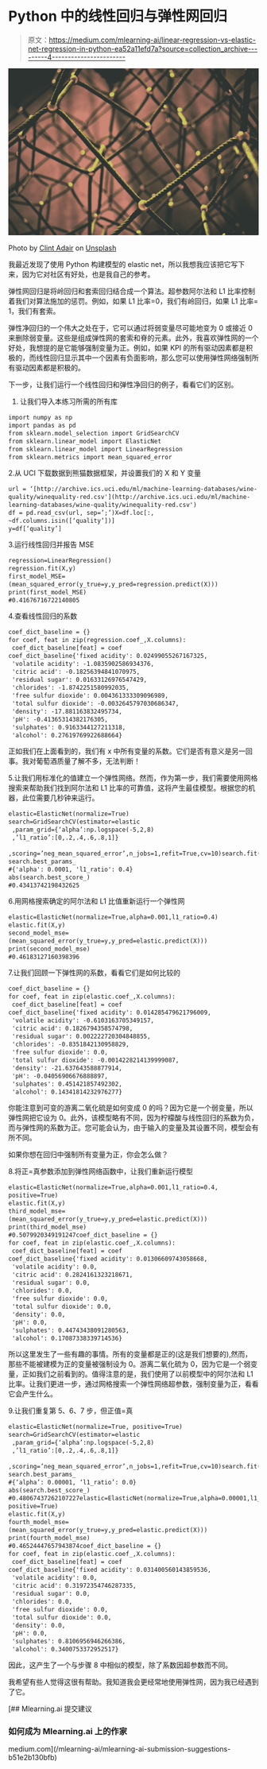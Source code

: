 # Python 中的线性回归与弹性网回归

> 原文：<https://medium.com/mlearning-ai/linear-regression-vs-elastic-net-regression-in-python-ea52a11efd7a?source=collection_archive---------4----------------------->

![](img/c4c3389053dcf1c0d5b2883816b58d45.png)

Photo by [Clint Adair](https://unsplash.com/es/@clintadair?utm_source=medium&utm_medium=referral) on [Unsplash](https://unsplash.com?utm_source=medium&utm_medium=referral)

我最近发现了使用 Python 构建模型的 elastic net，所以我想我应该把它写下来，因为它对社区有好处，也是我自己的参考。

弹性网回归是将岭回归和套索回归结合成一个算法。超参数阿尔法和 L1 比率控制着我们对算法施加的惩罚。例如，如果 L1 比率=0，我们有岭回归，如果 L1 比率= 1，我们有套索。

弹性净回归的一个伟大之处在于，它可以通过将弱变量尽可能地变为 0 或接近 0 来删除弱变量。这些是组成弹性网的套索和脊的元素。此外，我喜欢弹性网的一个好处，我想提的是它能够强制变量为正。例如，如果 KPI 的所有驱动因素都是积极的，而线性回归显示其中一个因素有负面影响，那么您可以使用弹性网络强制所有驱动因素都是积极的。

下一步，让我们运行一个线性回归和弹性净回归的例子，看看它们的区别。

1.  让我们导入本练习所需的所有库

```
import numpy as np
import pandas as pd
from sklearn.model_selection import GridSearchCV
from sklearn.linear_model import ElasticNet
from sklearn.linear_model import LinearRegression
from sklearn.metrics import mean_squared_error
```

2.从 UCI 下载数据到熊猫数据框架，并设置我们的 X 和 Y 变量

```
url = ‘[http://archive.ics.uci.edu/ml/machine-learning-databases/wine-quality/winequality-red.csv'](http://archive.ics.uci.edu/ml/machine-learning-databases/wine-quality/winequality-red.csv')
df = pd.read_csv(url, sep=’;’)X=df.loc[:, ~df.columns.isin([‘quality’])]
y=df[‘quality’]
```

3.运行线性回归并报告 MSE

```
regression=LinearRegression()
regression.fit(X,y)
first_model_MSE=(mean_squared_error(y_true=y,y_pred=regression.predict(X)))
print(first_model_MSE)
#0.41676716722140805
```

4.查看线性回归的系数

```
coef_dict_baseline = {}
for coef, feat in zip(regression.coef_,X.columns):
 coef_dict_baseline[feat] = coef
coef_dict_baseline{'fixed acidity': 0.02499055267167325,
 'volatile acidity': -1.0835902586934376,
 'citric acid': -0.18256394841070975,
 'residual sugar': 0.01633126976547429,
 'chlorides': -1.8742251580992035,
 'free sulfur dioxide': 0.004361333309096989,
 'total sulfur dioxide': -0.0032645797030686347,
 'density': -17.881163832495734,
 'pH': -0.41365314382176305,
 'sulphates': 0.9163344127211318,
 'alcohol': 0.27619769922688664}
```

正如我们在上面看到的，我们有 x 中所有变量的系数。它们是否有意义是另一回事。我对葡萄酒质量了解不多，无法判断！

5.让我们用标准化的值建立一个弹性网络。然而，作为第一步，我们需要使用网格搜索来帮助我们找到阿尔法和 L1 比率的可靠值，这将产生最佳模型。根据您的机器，此位需要几秒钟来运行。

```
elastic=ElasticNet(normalize=True)
search=GridSearchCV(estimator=elastic
 ,param_grid={‘alpha’:np.logspace(-5,2,8)
 ,’l1_ratio’:[0,.2,.4,.6,.8,1]}
 ,scoring=’neg_mean_squared_error’,n_jobs=1,refit=True,cv=10)search.fit(X,y)
search.best_params_
#{'alpha': 0.0001, 'l1_ratio': 0.4}
abs(search.best_score_)
#0.43413742198432625
```

6.用网格搜索确定的阿尔法和 L1 比值重新运行一个弹性网

```
elastic=ElasticNet(normalize=True,alpha=0.001,l1_ratio=0.4)
elastic.fit(X,y)
second_model_mse=(mean_squared_error(y_true=y,y_pred=elastic.predict(X)))
print(second_model_mse)
#0.46183127160398396
```

7.让我们回顾一下弹性网的系数，看看它们是如何比较的

```
coef_dict_baseline = {}
for coef, feat in zip(elastic.coef_,X.columns):
 coef_dict_baseline[feat] = coef
coef_dict_baseline{'fixed acidity': 0.014285479621796009,
 'volatile acidity': -0.6103163705349157,
 'citric acid': 0.1826794358574798,
 'residual sugar': 0.002222720304848855,
 'chlorides': -0.8351842130958829,
 'free sulfur dioxide': 0.0,
 'total sulfur dioxide': -0.0014228214139999087,
 'density': -21.637643588877914,
 'pH': -0.04056906676888897,
 'sulphates': 0.451421857492302,
 'alcohol': 0.14341814232976277}
```

你能注意到可变的游离二氧化硫是如何变成 0 的吗？因为它是一个弱变量，所以弹性网把它设为 0。此外，该模型略有不同，因为柠檬酸与线性回归的系数为负，而与弹性网的系数为正。您可能会认为，由于输入的变量及其设置不同，模型会有所不同。

如果你想在回归中强制所有变量为正，你会怎么做？

8.将正=真参数添加到弹性网络函数中，让我们重新运行模型

```
elastic=ElasticNet(normalize=True,alpha=0.001,l1_ratio=0.4, positive=True)
elastic.fit(X,y)
third_model_mse=(mean_squared_error(y_true=y,y_pred=elastic.predict(X)))
print(third_model_mse)
#0.5079920349191247coef_dict_baseline = {}
for coef, feat in zip(elastic.coef_,X.columns):
 coef_dict_baseline[feat] = coef
coef_dict_baseline{'fixed acidity': 0.01306609743058668,
 'volatile acidity': 0.0,
 'citric acid': 0.2824161323218671,
 'residual sugar': 0.0,
 'chlorides': 0.0,
 'free sulfur dioxide': 0.0,
 'total sulfur dioxide': 0.0,
 'density': 0.0,
 'pH': 0.0,
 'sulphates': 0.44743438091280563,
 'alcohol': 0.17087338339714536}
```

所以这里发生了一些有趣的事情。所有的变量都是正的(这是我们想要的),然而，那些不能被建模为正的变量被强制设为 0。游离二氧化硫为 0，因为它是一个弱变量，正如我们之前看到的。值得注意的是，我们使用了以前模型中的阿尔法和 L1 比率。让我们更进一步，通过网格搜索一个弹性网络超参数，强制变量为正，看看它会产生什么。

9.让我们重复第 5、6、7 步，但正值=真

```
elastic=ElasticNet(normalize=True, positive=True)
search=GridSearchCV(estimator=elastic
 ,param_grid={‘alpha’:np.logspace(-5,2,8)
 ,’l1_ratio’:[0,.2,.4,.6,.8,1]}
 ,scoring=’neg_mean_squared_error’,n_jobs=1,refit=True,cv=10)search.fit(X,y)
search.best_params_
#{‘alpha’: 0.00001, ‘l1_ratio’: 0.0}
abs(search.best_score_)
#0.48067437262107227elastic=ElasticNet(normalize=True,alpha=0.00001,l1_ratio=0.0, positive=True)
elastic.fit(X,y)
fourth_model_mse=(mean_squared_error(y_true=y,y_pred=elastic.predict(X)))
print(fourth_model_mse)
#0.46524447657943874coef_dict_baseline = {}
for coef, feat in zip(elastic.coef_,X.columns):
 coef_dict_baseline[feat] = coef
coef_dict_baseline{'fixed acidity': 0.031400560143859536,
 'volatile acidity': 0.0,
 'citric acid': 0.31972354746287335,
 'residual sugar': 0.0,
 'chlorides': 0.0,
 'free sulfur dioxide': 0.0,
 'total sulfur dioxide': 0.0,
 'density': 0.0,
 'pH': 0.0,
 'sulphates': 0.8106956946266386,
 'alcohol': 0.3400753372952517}
```

因此，这产生了一个与步骤 8 中相似的模型，除了系数因超参数而不同。

我希望有些人觉得这很有帮助。我知道我会更经常地使用弹性网，因为我已经遇到了它。

[](/mlearning-ai/mlearning-ai-submission-suggestions-b51e2b130bfb) [## Mlearning.ai 提交建议

### 如何成为 Mlearning.ai 上的作家

medium.com](/mlearning-ai/mlearning-ai-submission-suggestions-b51e2b130bfb)
